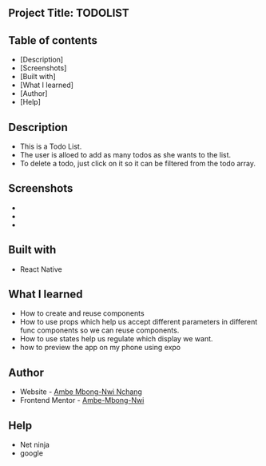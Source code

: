 ## Project Title: TODOLIST

## Table of contents

- [Description]  
- [Screenshots]
- [Built with]
- [What I learned]
- [Author]
- [Help]

## Description

- This is a Todo List. 
- The user is alloed to add as many todos as she wants to the list.
- To delete a todo, just click on it so it can be filtered from the todo array.

## Screenshots

- [](assets/Screenshot_20230524-054952.png)
- [](assets/Screenshot_20230524-055013.png)
- [](assets/Screenshot_20230524-055003.png)

## Built with

- React Native

## What I learned

- How to create and reuse components
- How to use props which help us accept different parameters in different func components so we can reuse components.
- How to use states help us regulate which display we want.
- how to preview the app on my phone using expo

## Author

- Website - [Ambe Mbong-Nwi Nchang](https://github.com/Ambe-Mbong-Nwi/Front-end_Web_Designs)
- Frontend Mentor - [Ambe-Mbong-Nwi](https://www.frontendmentor.io/profile/Ambe-Mbong-Nwi)

## Help
- Net ninja
- google

